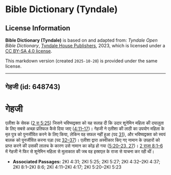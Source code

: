# Bible Dictionary (Tyndale)

## License Information

**Bible Dictionary (Tyndale)** is based on and adapted from: _Tyndale Open Bible Dictionary_, [Tyndale House Publishers](https://tyndaleopenresources.com/), 2023, which is licensed under a [CC BY-SA 4.0 license](https://creativecommons.org/licenses/by-sa/4.0/legalcode.en).

This markdown version (created `2025-10-20`) is provided under the same license.



--------------------------------

## गेहजी (id: 648743)

गेहजी
=====

एलीशा के सेवक ([2 रा 5:25](https://ref.ly/2Kgs5:25)) जिसने भविष्यद्वक्ता को यह सलाह दी कि उदार शूनेमिन महिला की दयालुता के लिए सबसे अच्छा प्रतिफल कैसे दिया जाए ([4:11–17](https://ref.ly/2Kgs4:11-2Kgs4:17))। गेहजी ने एलीशा की लाठी का उपयोग महिला के मृत पुत्र को पुनर्जीवित करने के लिए किया, लेकिन वह सफल नहीं हुआ (पद [31](https://ref.ly/2Kgs4:31)), और भविष्यद्वक्ता को स्वयं बालक को पुनर्जीवित करना पड़ा (पद [32–37](https://ref.ly/2Kgs4:32-2Kgs4:37))। एलीशा द्वारा अस्वीकार किए गए नामान के उपहारों को प्राप्त करने की उसकी लालच के कारण उसे नामान का कोढ़ हो गया ([5:20–23, 27](https://ref.ly/2Kgs5:20-2Kgs5:23,2Kgs5:27))। [2 राजा 8:1–6](https://ref.ly/2Kgs8:1-2Kgs8:6) में गेहजी ने फिर से शूनेमिन महिला से मुलाकात की जब वह इस्राएल के राजा से याचना कर रही थीं।

* **Associated Passages:** 2KI 4:31; 2KI 5:25; 2KI 5:27; 2KI 4:32–2KI 4:37; 2KI 8:1–2KI 8:6; 2KI 4:11–2KI 4:17; 2KI 5:20–2KI 5:23

